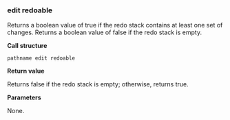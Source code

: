 ### edit redoable

Returns a boolean value of true if the redo stack contains at least one set of changes.  Returns a boolean value of false if the redo stack is empty.

**Call structure**

`pathname edit redoable`

**Return value**

Returns false if the redo stack is empty; otherwise, returns true.

**Parameters**

None.